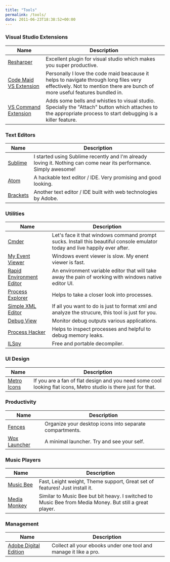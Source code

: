 ```yaml
---
title: "Tools"
permalink: /tools/
date: 2011-06-23T18:38:52+00:00
---
```


### Visual Studio Extensions

| Name                                        | Description                                           |
| ------------------------------------------- | ----------------------------------------------------- |
| [Resharper](http://www.jetbrains.com/resharper/) | Excellent plugin for visual studio which makes you super productive. |
| [Code Maid VS Extension](http://www.codemaid.net/) | Personally I love the code maid beacause it helps to navigate through long files very effectively. Not to mention there are bunch of more useful features bundled in. |
| [VS Command Extension](http://vscommands.squaredinfinity.com/) | Adds some bells and whistles to visual studio. Specially the "Attach" button which attaches to the appropriate process to start debugging is a killer feature.|


### Text Editors

| Name                                        | Description                                           |
| ------------------------------------------- | ----------------------------------------------------- |
| [Sublime](http://www.sublimetext.com/) | I started using Sublime recently and I'm already loving it. Nothing can come near its performance. Simply awesome! |
| [Atom](http://atom.io/) | A hackable text editor / IDE. Very promising and good looking. |
| [Brackets](http://brackets.io/?lang=en) | Another text editor / IDE built with web technologies by Adobe.|


### Utilities

| Name                                        | Description                                           |
| ------------------------------------------- | ----------------------------------------------------- |
| [Cmder](http://bliker.github.io/cmder/) | Let's face it that windows command prompt sucks. Install this beautiful console emulator today and live happily ever after. |
| [My Event Viewer](http://www.nirsoft.net/utils/my_event_viewer.html) | Windows event viewer is slow. My enent viewer is fast. |
| [Rapid Environment Editor](http://www.rapidee.com/en/about) | An environment variable editor that will take away the pain of working with windows native editor UI. |
| [Process Explorer](http://technet.microsoft.com/en-us/sysinternals/bb896653.asp) | Helps to take a closer look into processes. |
| [Simple XML Editor](http://www.firstobject.com/dn_editor.htm) | If all you want to do is just to format xml and analyze the strucure, this tool is just for you. |
| [Debug View](http://technet.microsoft.com/en-us/sysinternals/bb896647.aspx) | Monitor debug outputs various applications. |
| [Process Hacker](http://processhacker.sourceforge.net/) | Helps to inspect processes and helpful to debug memory leaks. |
| [ILSpy](http://ilspy.net/) | Free and portable decompiler. |


### UI Design

| Name                                        | Description                                           |
| ------------------------------------------- | ----------------------------------------------------- |
| [Metro Icons](http://www.syncfusion.com/downloads/metrostudio) | If you are a fan of flat design and you need some cool looking flat icons, Metro studio is there just for that. |


### Productivity

| Name                                        | Description                                           |
| ------------------------------------------- | ----------------------------------------------------- |
| [Fences](http://www.stardock.com/products/fences/) | Organize your desktop icons into separate compartments. |
| [Wox Launcher](https://www.getwox.com/) | A minimal launcher. Try and see your self. |

### Music Players

| Name                                        | Description                                           |
| ------------------------------------------- | ----------------------------------------------------- |
| [Music Bee](http://getmusicbee.com/) | Fast, Leight weight, Theme support, Great set of features! Just install it. |
| [Media Monkey](http://www.mediamonkey.com/) | Similar to Music Bee but bit heavy. I switched to Music Bee from Media Money. But still a great player. |


### Management

| Name                                        | Description                                           |
| ------------------------------------------- | ----------------------------------------------------- |
| [Adobe Digital Edition](http://www.adobe.com/solutions/ebook/digital-editions.html) | Collect all your ebooks under one tool and manage it like a pro. |